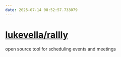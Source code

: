 ```yaml
---
date: 2025-07-14 08:52:57.733079
---
```


# [lukevella/rallly](https://github.com/lukevella/rallly)

open source tool for scheduling events and meetings
